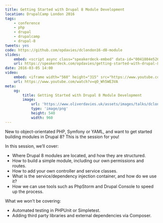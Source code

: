 ```yaml
---
title: Getting Started with Drupal 8 Module Development
location: DrupalCamp London 2016
tags:
    - conference
    - php
    - drupal
    - drupalcamp
    - drupal-8
tweets: yes
code: https://github.com/opdavies/dclondon16-d8-module
slides:
    embed: <script async class="speakerdeck-embed" data-id="0041804e52664d12a8e31cd118264813" data-ratio="1.77777777777778" src="//speakerdeck.com/assets/embed.js"></script>
    url: https://speakerdeck.com/opdavies/getting-started-with-drupal-8-module-development
date: 2016-03-05 14:00
video:
    embed: <iframe width="560" height="315" src="https://www.youtube.com/embed/qO_Wh5WE3VA" frameborder="0" allowfullscreen></iframe>
    url: https://www.youtube.com/watch?v=qO_Wh5WE3VA
meta:
    og:
        title: Getting Started with Drupal 8 Module Development
        image:
            url: 'https://www.oliverdavies.uk/assets/images/talks/dclondon16.png'
            type: 'image/png'
            height: 540
            width: 960
---
```

New to object-orientated PHP, Symfony or YAML, and want to get started building modules in Drupal 8? This is the session for you!

In this session, we’ll cover:

* Where Drupal 8 modules are located, and how they are structured.
* How to build a simple module, including our own permissions and routes.
* How to add your own controller and service classes.
* What is the service/dependency injection container, and how do we use it?
* How we can use tools such as PhpStorm and Drupal Console to speed up the process.

What we won’t be covering:

* Automated testing in PHPUnit or Simpletest.
* Adding third party libraries and external dependencies via Composer.
